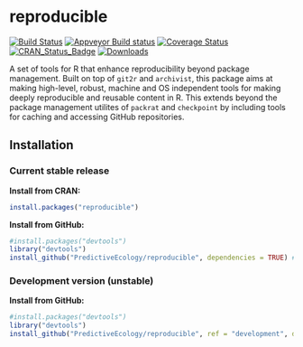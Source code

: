 # reproducible

[![Build Status](https://travis-ci.org/PredictiveEcology/reproducible.svg?branch=master)](https://travis-ci.org/PredictiveEcology/reproducible)
[![Appveyor Build status](https://ci.appveyor.com/api/projects/status/2fxqhgk6miv2fytd/branch/master?svg=true)](https://ci.appveyor.com/project/achubaty/reproducible/branch/master)
[![Coverage Status](https://coveralls.io/repos/github/PredictiveEcology/reproducible/badge.svg?branch=master)](https://coveralls.io/github/PredictiveEcology/reproducible?branch=master)
[![CRAN_Status_Badge](http://www.r-pkg.org/badges/version/reproducible)](https://cran.r-project.org/package=reproducible)
[![Downloads](http://cranlogs.r-pkg.org/badges/grand-total/reproducible)](https://cran.r-project.org/package=reproducible)

A set of tools for R that enhance reproducibility beyond package management.
Built on top of `git2r` and `archivist`, this package aims at making high-level, robust, machine and OS independent tools for making deeply reproducible and reusable content in R.
This extends beyond the package management utilites of `packrat` and `checkpoint` by including tools for caching and accessing GitHub repositories.

## Installation

### Current stable release

**Install from CRAN:**

```r
install.packages("reproducible")
```

**Install from GitHub:**
    
```r
#install.packages("devtools")
library("devtools")
install_github("PredictiveEcology/reproducible", dependencies = TRUE) # stable
```

### Development version (unstable)

**Install from GitHub:**

```r
#install.packages("devtools")
library("devtools")
install_github("PredictiveEcology/reproducible", ref = "development", dependencies = TRUE) # unstable
```

